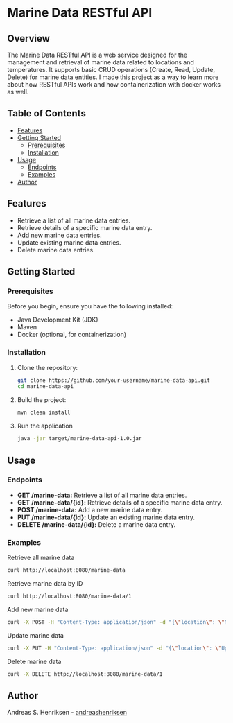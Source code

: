 # Marine Data RESTful API

## Overview

The Marine Data RESTful API is a web service designed for the management and retrieval of marine data related to 
locations and temperatures. 
It supports basic CRUD operations (Create, Read, Update, Delete) for marine data entities.
I made this project as a way to learn more about how RESTful APIs work 
and how containerization with docker works as well.

## Table of Contents

- [Features](#features)
- [Getting Started](#getting-started)
    - [Prerequisites](#prerequisites)
    - [Installation](#installation)
- [Usage](#usage)
    - [Endpoints](#endpoints)
    - [Examples](#examples)
- [Author](#author)

## Features

- Retrieve a list of all marine data entries.
- Retrieve details of a specific marine data entry.
- Add new marine data entries.
- Update existing marine data entries.
- Delete marine data entries.

## Getting Started

### Prerequisites

Before you begin, ensure you have the following installed:

- Java Development Kit (JDK)
- Maven
- Docker (optional, for containerization)

### Installation

1. Clone the repository:

   ```bash
   git clone https://github.com/your-username/marine-data-api.git
   cd marine-data-api
   ```
   
2. Build the project:

   ```bash
   mvn clean install
   ```
   
3. Run the application

   ```bash
   java -jar target/marine-data-api-1.0.jar
   ```
   
## Usage
### Endpoints
- **GET /marine-data:** Retrieve a list of all marine data entries.
- **GET /marine-data/{id}:** Retrieve details of a specific marine data entry.
- **POST /marine-data:** Add a new marine data entry.
- **PUT /marine-data/{id}:** Update an existing marine data entry.
- **DELETE /marine-data/{id}:** Delete a marine data entry.

### Examples
Retrieve all marine data
```bash
curl http://localhost:8080/marine-data
```

Retrieve marine data by ID
```bash
curl http://localhost:8080/marine-data/1
```

Add new marine data
```bash
curl -X POST -H "Content-Type: application/json" -d "{\"location\": \"New Location\", \"temperature\": \"30.0\"}" http://localhost:8080/marine-data
```

Update marine data
```bash
curl -X PUT -H "Content-Type: application/json" -d "{\"location\": \"Updated Location\", \"temperature\": \"25.0\"}" http://localhost:8080/marine-data/1
```

Delete marine data
```bash
curl -X DELETE http://localhost:8080/marine-data/1
```

## Author
Andreas S. Henriksen - [andreashenriksen](https://github.com/andreashenriksen)